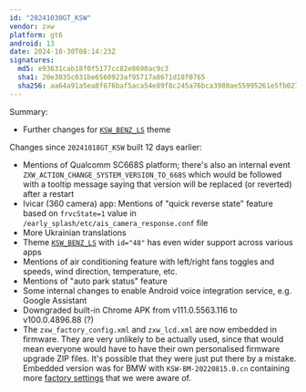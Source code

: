 ```yaml
---
id: "20241030GT_KSW"
vendor: zxw
platform: gt6
android: 13
date: 2024-10-30T08:14:23Z
signatures:
  md5: e93631cab18f0f5177cc82e8690ac9c3
  sha1: 20e3035c031be6560923af95717a8671d18f0765
  sha256: aa64a91a5ea8f676baf5aca54e89f8c245a76bca3980ae55995261e5fb027cdc
---
```

Summary:
- Further changes for [`KSW_BENZ_LS`](/headunits/themes/zxw/48-ksw_benz_ls) theme

Changes since `20241018GT_KSW` built 12 days earlier:
- Mentions of Qualcomm SC668S platform; there's also an internal event `ZXW_ACTION_CHANGE_SYSTEM_VERSION_TO_668S` which would be followed with a tooltip message saying that version will be replaced (or reverted) after a restart
- Ivicar (360 camera) app: Mentions of "quick reverse state" feature based on `frvcState=1` value in `/early_splash/etc/ais_camera_response.conf` file
- More Ukrainian translations
- Theme [`KSW_BENZ_LS`](/headunits/themes/zxw/48-ksw_benz_ls) with `id="48"` has even wider support across various apps
- Mentions of air conditioning feature with left/right fans toggles and speeds, wind direction, temperature, etc.
- Mentions of "auto park status" feature
- Some internal changes to enable Android voice integration service, e.g. Google Assistant
- Downgraded built-in Chrome APK from v111.0.5563.116 to v100.0.4896.88 (?)
- The `zxw_factory_config.xml` and `zxw_lcd.xml` are now embedded in firmware. They are very unlikely to be actually used, since that would mean everyone would have to have their own personalised firmware upgrade ZIP files. It's possible that they were just put there by a mistake. Embedded version was for BMW with `KSW-BM-20220815.0.cn` containing more [factory settings](/headunits/factory-settings/zxw) that we were aware of.